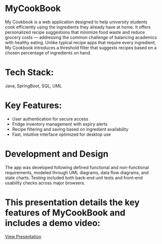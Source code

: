 # MyCookBook
My Cookbook is a web application designed to help university students cook efficiently using the ingredients they already have at home. It offers personalized recipe suggestions that minimize food waste and reduce grocery costs — addressing the common challenge of balancing academics with healthy eating.
Unlike typical recipe apps that require every ingredient, My Cookbook introduces a threshold filter that suggests recipes based on a chosen percentage of ingredients on hand.

# Tech Stack:
Java, SpringBoot, SQL, UML

# Key Features:
- User authentication for secure access
- Fridge inventory management with expiry alerts
- Recipe filtering and saving based on ingredient availability
- Fast, intuitive interface optimized for desktop use

# Development and Design
The app was developed following defined functional and non-functional requirements, modeled through UML diagrams, data flow diagrams, and state charts. Testing included both back-end unit tests and front-end usability checks across major browsers.

# This presentation details the key features of MyCookBook and includes a demo video: 
[View Presentation](https://docs.google.com/presentation/d/1o5Bj5QgLwVxgZd0FVUkCOhf6utv7iiAs/edit?usp=sharing&ouid=114428079138183170288&rtpof=true&sd=true)

